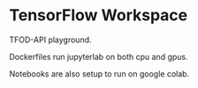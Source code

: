 # TensorFlow Workspace

TFOD-API playground.

Dockerfiles run jupyterlab on both cpu and gpus.

Notebooks are also setup to run on google colab.
